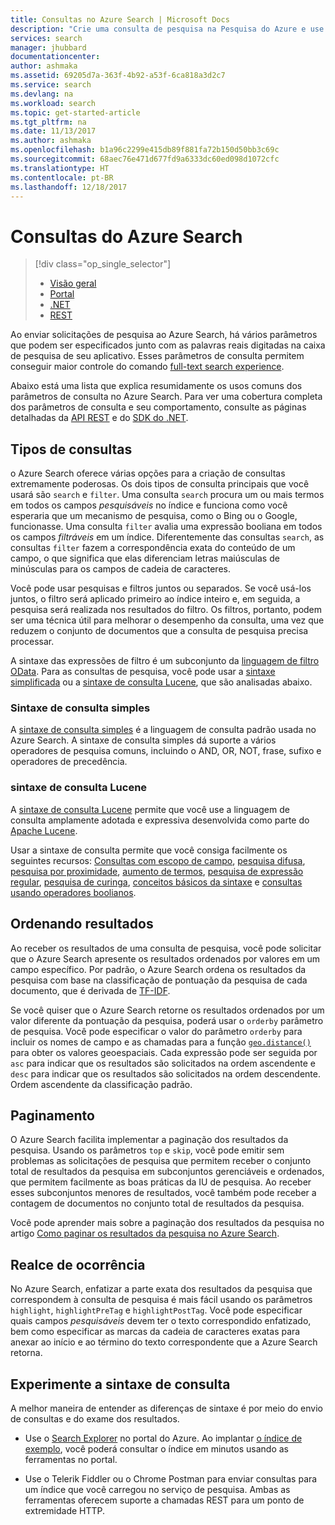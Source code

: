 ```yaml
---
title: Consultas no Azure Search | Microsoft Docs
description: "Crie uma consulta de pesquisa na Pesquisa do Azure e use parâmetros de pesquisa para filtrar e classificar os resultados da pesquisa."
services: search
manager: jhubbard
documentationcenter: 
author: ashmaka
ms.assetid: 69205d7a-363f-4b92-a53f-6ca818a3d2c7
ms.service: search
ms.devlang: na
ms.workload: search
ms.topic: get-started-article
ms.tgt_pltfrm: na
ms.date: 11/13/2017
ms.author: ashmaka
ms.openlocfilehash: b1a96c2299e415db89f881fa72b150d50bb3c69c
ms.sourcegitcommit: 68aec76e471d677fd9a6333dc60ed098d1072cfc
ms.translationtype: HT
ms.contentlocale: pt-BR
ms.lasthandoff: 12/18/2017
---
```

# <a name="queries-in-azure-search"></a>Consultas do Azure Search
> [!div class="op_single_selector"]
> * [Visão geral](search-query-overview.md)
> * [Portal](search-explorer.md)
> * [.NET](search-query-dotnet.md)
> * [REST](search-query-rest-api.md)
> 
> 

Ao enviar solicitações de pesquisa ao Azure Search, há vários parâmetros que podem ser especificados junto com as palavras reais digitadas na caixa de pesquisa de seu aplicativo. Esses parâmetros de consulta permitem conseguir maior controle do comando [full-text search experience](search-lucene-query-architecture.md).

Abaixo está uma lista que explica resumidamente os usos comuns dos parâmetros de consulta no Azure Search. Para ver uma cobertura completa dos parâmetros de consulta e seu comportamento, consulte as páginas detalhadas da [API REST](https://docs.microsoft.com/rest/api/searchservice/Search-Documents) e do [SDK do .NET](https://docs.microsoft.com/dotnet/api/microsoft.azure.search.models.searchparameters#microsoft_azure_search_models_searchparameters#properties_summary).

## <a name="types-of-queries"></a>Tipos de consultas
o Azure Search oferece várias opções para a criação de consultas extremamente poderosas. Os dois tipos de consulta principais que você usará são `search` e `filter`. Uma consulta `search` procura um ou mais termos em todos os campos *pesquisáveis* no índice e funciona como você esperaria que um mecanismo de pesquisa, como o Bing ou o Google, funcionasse. Uma consulta `filter` avalia uma expressão booliana em todos os campos *filtráveis* em um índice. Diferentemente das consultas `search`, as consultas `filter` fazem a correspondência exata do conteúdo de um campo, o que significa que elas diferenciam letras maiúsculas de minúsculas para os campos de cadeia de caracteres.

Você pode usar pesquisas e filtros juntos ou separados. Se você usá-los juntos, o filtro será aplicado primeiro ao índice inteiro e, em seguida, a pesquisa será realizada nos resultados do filtro. Os filtros, portanto, podem ser uma técnica útil para melhorar o desempenho da consulta, uma vez que reduzem o conjunto de documentos que a consulta de pesquisa precisa processar.

A sintaxe das expressões de filtro é um subconjunto da [linguagem de filtro OData](https://docs.microsoft.com/rest/api/searchservice/OData-Expression-Syntax-for-Azure-Search). Para as consultas de pesquisa, você pode usar a [sintaxe simplificada](https://docs.microsoft.com/rest/api/searchservice/Simple-query-syntax-in-Azure-Search) ou a [sintaxe de consulta Lucene](https://docs.microsoft.com/rest/api/searchservice/Lucene-query-syntax-in-Azure-Search), que são analisadas abaixo.

### <a name="simple-query-syntax"></a>Sintaxe de consulta simples
A [sintaxe de consulta simples](https://docs.microsoft.com/rest/api/searchservice/Simple-query-syntax-in-Azure-Search) é a linguagem de consulta padrão usada no Azure Search. A sintaxe de consulta simples dá suporte a vários operadores de pesquisa comuns, incluindo o AND, OR, NOT, frase, sufixo e operadores de precedência.

### <a name="lucene-query-syntax"></a>sintaxe de consulta Lucene
A [sintaxe de consulta Lucene](https://docs.microsoft.com/rest/api/searchservice/Lucene-query-syntax-in-Azure-Search) permite que você use a linguagem de consulta amplamente adotada e expressiva desenvolvida como parte do [Apache Lucene](https://lucene.apache.org/core/4_10_2/queryparser/org/apache/lucene/queryparser/classic/package-summary.html).

Usar a sintaxe de consulta permite que você consiga facilmente os seguintes recursos: [Consultas com escopo de campo](https://docs.microsoft.com/rest/api/searchservice/Lucene-query-syntax-in-Azure-Search#bkmk_fields), [pesquisa difusa](https://docs.microsoft.com/rest/api/searchservice/Lucene-query-syntax-in-Azure-Search#bkmk_fuzzy), [pesquisa por proximidade](https://docs.microsoft.com/rest/api/searchservice/Lucene-query-syntax-in-Azure-Search#bkmk_proximity), [aumento de termos](https://docs.microsoft.com/rest/api/searchservice/Lucene-query-syntax-in-Azure-Search#bkmk_termboost), [pesquisa de expressão regular](https://docs.microsoft.com/rest/api/searchservice/Lucene-query-syntax-in-Azure-Search#bkmk_regex), [pesquisa de curinga](https://docs.microsoft.com/rest/api/searchservice/Lucene-query-syntax-in-Azure-Search#bkmk_wildcard), [conceitos básicos da sintaxe](https://docs.microsoft.com/rest/api/searchservice/Lucene-query-syntax-in-Azure-Search#bkmk_syntax) e [consultas usando operadores boolianos](https://docs.microsoft.com/rest/api/searchservice/Lucene-query-syntax-in-Azure-Search#bkmk_boolean).

## <a name="ordering-results"></a>Ordenando resultados
Ao receber os resultados de uma consulta de pesquisa, você pode solicitar que o Azure Search apresente os resultados ordenados por valores em um campo específico. Por padrão, o Azure Search ordena os resultados da pesquisa com base na classificação de pontuação da pesquisa de cada documento, que é derivada de [TF-IDF](https://en.wikipedia.org/wiki/Tf%E2%80%93idf).

Se você quiser que o Azure Search retorne os resultados ordenados por um valor diferente da pontuação da pesquisa, poderá usar o `orderby` parâmetro de pesquisa. Você pode especificar o valor do parâmetro `orderby` para incluir os nomes de campo e as chamadas para a função [`geo.distance()` ](https://docs.microsoft.com/rest/api/searchservice/OData-Expression-Syntax-for-Azure-Search) para obter os valores geoespaciais. Cada expressão pode ser seguida por `asc` para indicar que os resultados são solicitados na ordem ascendente e `desc` para indicar que os resultados são solicitados na ordem descendente. Ordem ascendente da classificação padrão.

## <a name="paging"></a>Paginamento
O Azure Search facilita implementar a paginação dos resultados da pesquisa. Usando os parâmetros `top` e `skip`, você pode emitir sem problemas as solicitações de pesquisa que permitem receber o conjunto total de resultados da pesquisa em subconjuntos gerenciáveis e ordenados, que permitem facilmente as boas práticas da IU de pesquisa. Ao receber esses subconjuntos menores de resultados, você também pode receber a contagem de documentos no conjunto total de resultados da pesquisa.

Você pode aprender mais sobre a paginação dos resultados da pesquisa no artigo [Como paginar os resultados da pesquisa no Azure Search](search-pagination-page-layout.md).

## <a name="hit-highlighting"></a>Realce de ocorrência
No Azure Search, enfatizar a parte exata dos resultados da pesquisa que correspondem à consulta de pesquisa é mais fácil usando os parâmetros `highlight`, `highlightPreTag` e `highlightPostTag`. Você pode especificar quais campos *pesquisáveis* devem ter o texto correspondido enfatizado, bem como especificar as marcas da cadeia de caracteres exatas para anexar ao início e ao término do texto correspondente que a Azure Search retorna.

## <a name="try-out-query-syntax"></a>Experimente a sintaxe de consulta

A melhor maneira de entender as diferenças de sintaxe é por meio do envio de consultas e do exame dos resultados.

+ Use o [Search Explorer](search-explorer.md) no portal do Azure. Ao implantar [o índice de exemplo](search-get-started-portal.md), você poderá consultar o índice em minutos usando as ferramentas no portal.

+ Use o Telerik Fiddler ou o Chrome Postman para enviar consultas para um índice que você carregou no serviço de pesquisa. Ambas as ferramentas oferecem suporte a chamadas REST para um ponto de extremidade HTTP. 
